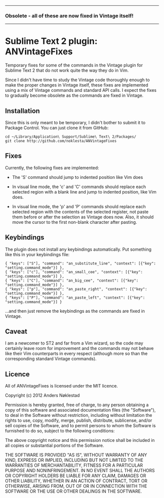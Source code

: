 -------------------------------------------------------------
### Obsolete - all of these are now fixed in Vintage itself!
-------------------------------------------------------------

# Sublime Text 2 plugin: ANVintageFixes

Temporary fixes for some of the commands in the Vintage plugin for Sublime Text
2 that do not work quite the way they do in Vim.

Since I didn't have time to study the Vintage code thoroughly enough to make
the proper changes in Vintage itself, these fixes are implemented using a mix
of Vintage commands and standard API calls. I expect the fixes to gradually
become obsolete as the commands are fixed in Vintage.

## Installation

Since this is only meant to be temporary, I didn't bother to submit it to
Package Control. You can just clone it from GitHub:

    cd ~/Library/Application\ Support/Sublime\ Text\ 2/Packages/
    git clone http://github.com/noklesta/ANVintageFixes

## Fixes

Currently, the following fixes are implemented:

* The 'S' command should jump to indented position like Vim does

* In visual line mode, the 'c' and 'C' commands should replace each selected
region with a blank line and jump to indented position, like Vim does.

* In visual line mode, the 'p' and 'P' commands should replace each selected
region with the contents of the selected register, not paste them before or
after the selection as Vintage does now. Also, it should move the cursor to
the first non-blank character after pasting.

## Keybindings

The plugin does not install any keybindings automatically. Put something like
this in your keybindings file:

    { "keys": ["S"], "command": "an_substitute_line", "context": [{"key": "setting.command_mode"}] },
    { "keys": ["c"], "command": "an_small_cee", "context": [{"key": "setting.command_mode"}] },
    { "keys": ["C"], "command": "an_big_cee", "context": [{"key": "setting.command_mode"}] },
    { "keys": ["p"], "command": "an_paste_right", "context": [{"key": "setting.command_mode"}] },
    { "keys": ["P"], "command": "an_paste_left", "context": [{"key": "setting.command_mode"}] }

...and then just remove the keybindings as the commands are fixed in Vintage.

## Caveat

I am a newcomer to ST2 and far from a Vim wizard, so the code may certainly
leave room for improvement and the commands may not behave like their Vim
counterparts in every respect (although more so than the corresponding
standard Vintage commands).

## Licence

All of ANVintageFixes is licensed under the MIT licence.

  Copyright (c) 2012 Anders Nøklestad

  Permission is hereby granted, free of charge, to any person obtaining a copy
  of this software and associated documentation files (the "Software"), to deal
  in the Software without restriction, including without limitation the rights
  to use, copy, modify, merge, publish, distribute, sublicense, and/or sell
  copies of the Software, and to permit persons to whom the Software is
  furnished to do so, subject to the following conditions:

  The above copyright notice and this permission notice shall be included in
  all copies or substantial portions of the Software.

  THE SOFTWARE IS PROVIDED "AS IS", WITHOUT WARRANTY OF ANY KIND, EXPRESS OR
  IMPLIED, INCLUDING BUT NOT LIMITED TO THE WARRANTIES OF MERCHANTABILITY,
  FITNESS FOR A PARTICULAR PURPOSE AND NONINFRINGEMENT. IN NO EVENT SHALL THE
  AUTHORS OR COPYRIGHT HOLDERS BE LIABLE FOR ANY CLAIM, DAMAGES OR OTHER
  LIABILITY, WHETHER IN AN ACTION OF CONTRACT, TORT OR OTHERWISE, ARISING FROM,
  OUT OF OR IN CONNECTION WITH THE SOFTWARE OR THE USE OR OTHER DEALINGS IN
  THE SOFTWARE.
